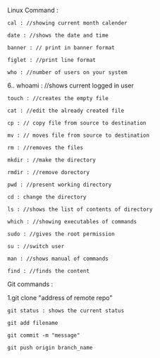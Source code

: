 

Linux Command :

    cal : //showing current month calender

    date : //shows the date and time

    banner : // print in banner format

    figlet : //print line format

    who : //number of users on your system

6.. whoami : //shows current logged in user

    touch : //creates the empty file

    cat : //edit the already created file

    cp : // copy file from source to destination

    mv : // moves file from source to destination

    rm : //removes the files

    mkdir : //make the directory

    rmdir : //remove dorectory

    pwd : //present working directory

    cd : change the directory

    ls : //shows the list of contents of directory

    which : //showing executables of commands

    sudo : //gives the root permission

    su : //switch user

    man : //shows manual of commands

    find : //finds the content

Git commands :

1.git clone "address of remote repo"

    git status : shows the current status

    git add filename

    git commit -m "message"

    git push origin branch_name

